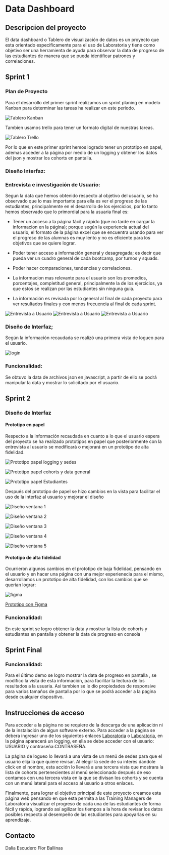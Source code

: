 # Data Dashboard

## Descripcion del proyecto

El data dashboard o Tablero de visualización de datos es un proyecto que esta orientado 
especificamente para el uso de Laboratoria y tiene como objetivo ser una herramienta de 
ayuda para observar la data de progreso de las estudiantes de manera que se pueda 
identificar patrones y correlaciones.


## Sprint 1

### Plan de Proyecto

Para el desarrollo del primer sprint realizamos un sprint planing en modelo Kanban para determinar las tareas ha realizar en este periodo.

![Tablero Kanban](https://preview.ibb.co/i1bqeo/kanban.jpg)

Tambien usamos trello para tener un formato digital de nuestras tareas.

![Tablero Trello](https://preview.ibb.co/fYLk2J/ejfhx.png)

Por lo que en este primer sprint hemos logrado tener un prototipo en papel, ademas acceder a la página por medio de un logging y obtener los datos del json y mostrar los cohorts en pantalla.

### Diseño Interfaz:

### Entrevista e investigación de Usuario:

Segun la data que hemos obtenido respecto al objetivo del usuario, se ha observado que lo 
mas importante para ella es ver el progreso de las estudiantes, principalmente en el 
desarrollo de los ejercicios, por lo tanto hemos observado que lo primordial para la usuaria final es:

- Tener un acceso a la página fácil y rápido (que no tarde en cargar la informacion en la página); porque según la experiencia actual del usuario, el formato de la página excel que se encuentra usando para ver el progreso de las alumnas es muy lento y no es eficiente para los objetivos que se quiere lograr.

- Poder tener acceso a información general y desagregada; es decir que pueda ver un cuadro general de cada bootcamp, por turnos y squads.

- Poder hacer comparaciones, tendencias y correlaciones.

- La informacion mas relevante para el usuario son los promedios, porcentajes, completitud general, principalmente la de los ejercicios, ya que estos se realizan por las estudiantes sin ninguna guia.

- La información es revisada por lo general al final de cada proyecto para ver resultados finales y con menos frecuencia al final de cada sprint.

![Entrevista a Usuario](https://image.ibb.co/drmZey/Capturaentrevista1.png)
![Entrevista a Usuario](https://image.ibb.co/dgDxzy/entrevista2.png)
![Entrevista a Usuario](https://image.ibb.co/iqLhXJ/entrevista3.png) 

### Diseño de Interfaz;

Según la información recaudada se realizó una primera vista de logueo para el usuario.

![login](https://preview.ibb.co/kx9HGd/Captura.png)

### Funcionalidad:

Se obtuvo la data de archivos json en javascript, a partir de ello se podrá manipular la data y mostrar lo solicitado por el usuario. 

## Sprint 2

### Diseño de Interfaz

#### Prototipo en papel

Respecto a la información recaudada en cuanto a lo que el usuario espera del proyecto se 
ha realizado prototipos en papel que posteriormente con la entrevista al usuario se 
modificará o mejorará en un prototipo de alta fidelidad.

![Prototipo papel logging y sedes](https://preview.ibb.co/jHNrkT/maq1.jpg)

![Prototipo papel cohorts y data general](https://preview.ibb.co/jhFNs8/maq2.jpg)

![Prototipo papel Estudiantes](https://preview.ibb.co/msWgKo/maq3.jpg)

 Después del prototipo de papel se hizo cambios en la vista para facilitar el uso de la interfaz al usuario y mejorar el diseño

![Diseño ventana 1](https://preview.ibb.co/fQiYX8/parte_1.jpg)

![Diseño ventana 2](https://preview.ibb.co/fEh2s8/parte_2.jpg)

![Diseño ventana 3](https://preview.ibb.co/fKiQC8/parte_3.jpg)

![Diseño ventana 4](https://preview.ibb.co/fAmOzo/parte_4.jpg)

![Diseño ventana 5](https://preview.ibb.co/gmfcQT/parte_5.jpg)

#### Prototipo de alta fidelidad

Ocurrieron algunos cambios en el prototipo de baja fidelidad, pensando en el usuario y en hacer una página con una mejor experienecia para el mismo, desarrollamos un prototipo de alta fidelidad, con los cambios que se querían lograr:

![figma](https://thumbs.gfycat.com/OrganicUnequaledAmericancreamdraft-size_restricted.gif)

[Prototipo con Figma](https://www.figma.com/proto/NAmxkjy8ZBlJx8TB5BwkT5Im/laboratoria?node-id=75%3A0&scaling=scale-down)

### Funcionalidad:
En este sprint se logro obtener la data y mostrar la lista de cohorts y estudiantes en pantalla y obtener la data de progreso en consola

## Sprint Final

### Funcionalidad:

Para el último demo se logro mostrar la data de progreso en pantalla , se modifico la vista de esta información, para facilitar la lectura de los resultados a la usuaria.
Asi tambien se le dio propiedades de responsive para varios tamaños de pantalla por lo que se podrá acceder a la pagina desde cualquier dispositivo.

## Instrucciones de acceso

Para acceder a la página no se requiere de la descarga de una aplicación ni de la instalación 
de algun software externo.
Para acceder a la página se debera ingresar uno de los siguientes enlaces [Laboratoria](https://florball.github.io/lim-2018-05-bc-core-am-datadashboard/src) o [Laboratoria](https://daliaes.github.io/lim-2018-05-bc-core-am-datadashboard/src), en la página aparecerá 
un logging, en ella se debe acceder con el usuario: USUARIO y contraseña:CONTRASEÑA.

La página de logueo lo llevará a una vista de un menú de sedes para que el usuario elija la que quiere revisar. Al elegir la sede de su interés dandole click en el nombre, esta acción lo llevará a una tercera vista que mostrara la lista de cohorts pertenecientes al menú seleccionado 
después de eso contamos con una tercera vista en la que se divisan los cohorts y se cuenta con un menú lateral para el acceso al usuario a otros enlaces.

Finalmente, para lograr el objetivo principal de este proyecto creamos esta página web pensando en  que esta permita a las Training Managers de Laboratoria visualizar el progreso de cada una de las estudiantes de forma fácil y rápida, logrando así agilizar los tiempos a la hora de revisar los datos posibles respecto al desempeño de las estudiantes para apoyarlas en su aprendizaje.

## Contacto

Dalia Escudero
Flor Ballinas
